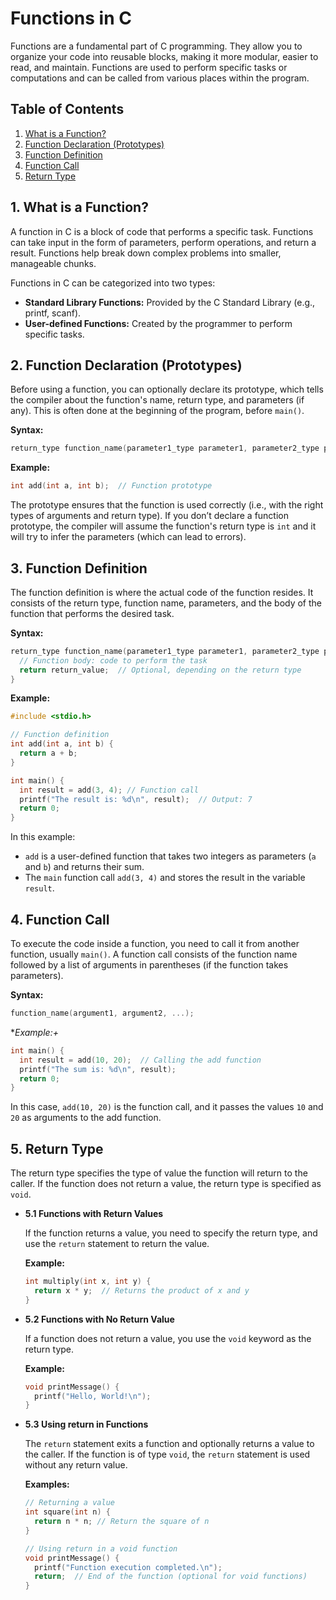 # Functions in C

Functions are a fundamental part of C programming. They allow you to organize your code into reusable blocks, making it more modular, easier to read, and maintain. Functions are used to perform specific tasks or computations and can be called from various places within the program.

## Table of Contents

1. [What is a Function?](#1-what-is-a-function)
2. [Function Declaration (Prototypes)](#2-function-declaration-prototypes)
3. [Function Definition](#3-function-definition)
4. [Function Call](#4-function-call)
5. [Return Type](#5-return-type)

## 1. What is a Function?

  A function in C is a block of code that performs a specific task. Functions can take input in the form of parameters, perform operations, and return a result. Functions help break down complex problems into smaller, manageable chunks.

  Functions in C can be categorized into two types:

  - **Standard Library Functions:** Provided by the C Standard Library (e.g., printf, scanf).
  - **User-defined Functions:** Created by the programmer to perform specific tasks.

## 2. Function Declaration (Prototypes)

  Before using a function, you can optionally declare its prototype, which tells the compiler about the function's name, return type, and parameters (if any). This is often done at the beginning of the program, before `main()`.

  **Syntax:**

  ```c
  return_type function_name(parameter1_type parameter1, parameter2_type parameter2, ...);
  ```

  **Example:**

  ```c
  int add(int a, int b);  // Function prototype
  ```

  The prototype ensures that the function is used correctly (i.e., with the right types of arguments and return type). If you don’t declare a function prototype, the compiler will assume the function's return type is `int` and it will try to infer the parameters (which can lead to errors).


## 3. Function Definition

  The function definition is where the actual code of the function resides. It consists of the return type, function name, parameters, and the body of the function that performs the desired task.

  **Syntax:**

  ```c
  return_type function_name(parameter1_type parameter1, parameter2_type parameter2, ...) {
    // Function body: code to perform the task
    return return_value;  // Optional, depending on the return type
  }
  ```

  **Example:**

  ```c
  #include <stdio.h>

  // Function definition
  int add(int a, int b) {
    return a + b;
  }

  int main() {
    int result = add(3, 4); // Function call
    printf("The result is: %d\n", result);  // Output: 7
    return 0;
  }
  ```

  In this example:

  - `add` is a user-defined function that takes two integers as parameters (`a` and `b`) and returns their sum.
  - The `main` function call `add(3, 4)` and stores the result in the variable `result`.

## 4. Function Call

  To execute the code inside a function, you need to call it from another function, usually `main()`. A function call consists of the function name followed by a list of arguments in parentheses (if the function takes parameters).

  **Syntax:**

  ```c
  function_name(argument1, argument2, ...);
  ```

  **Example:+*
  ```c
  int main() {
    int result = add(10, 20);  // Calling the add function
    printf("The sum is: %d\n", result);
    return 0;
  }
  ```

  In this case, `add(10, 20)` is the function call, and it passes the values `10` and `20` as arguments to the add function.

## 5. Return Type

  The return type specifies the type of value the function will return to the caller. If the function does not return a value, the return type is specified as `void`.

- **5.1 Functions with Return Values**

  If the function returns a value, you need to specify the return type, and use the `return` statement to return the value.

  **Example:**

  ```c
  int multiply(int x, int y) {
    return x * y;  // Returns the product of x and y
  }
  ```

- **5.2 Functions with No Return Value**

  If a function does not return a value, you use the `void` keyword as the return type.

  **Example:**

  ```c
  void printMessage() {
    printf("Hello, World!\n");
  }
  ```

- **5.3 Using return in Functions**

  The `return` statement exits a function and optionally returns a value to the caller. If the function is of type `void`, the `return` statement is used without any return value.

  **Examples:**

  ```c
  // Returning a value
  int square(int n) {
    return n * n; // Return the square of n
  }

  // Using return in a void function
  void printMessage() {
    printf("Function execution completed.\n");
    return;  // End of the function (optional for void functions)
  }
  ```
